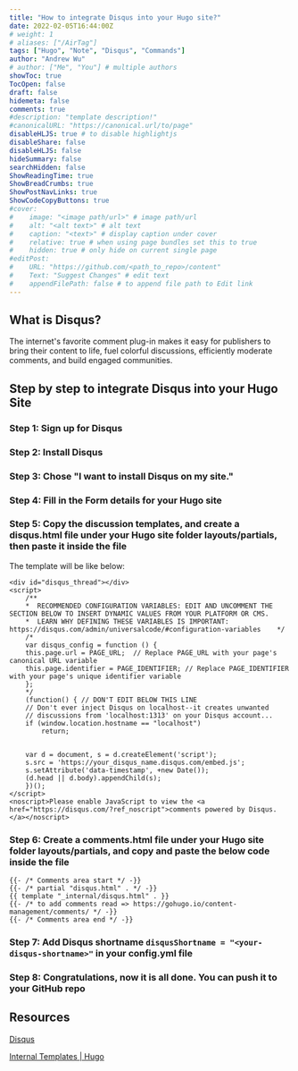 ```yaml
---
title: "How to integrate Disqus into your Hugo site?"
date: 2022-02-05T16:44:00Z
# weight: 1
# aliases: ["/AirTag"]
tags: ["Hugo", "Note", "Disqus", "Commands"]
author: "Andrew Wu"
# author: ["Me", "You"] # multiple authors
showToc: true
TocOpen: false
draft: false
hidemeta: false
comments: true
#description: "template description!"
#canonicalURL: "https://canonical.url/to/page"
disableHLJS: true # to disable highlightjs
disableShare: false
disableHLJS: false
hideSummary: false
searchHidden: false
ShowReadingTime: true
ShowBreadCrumbs: true
ShowPostNavLinks: true
ShowCodeCopyButtons: true
#cover:
#    image: "<image path/url>" # image path/url
#    alt: "<alt text>" # alt text
#    caption: "<text>" # display caption under cover
#    relative: true # when using page bundles set this to true
#    hidden: true # only hide on current single page
#editPost:
#    URL: "https://github.com/<path_to_repo>/content"
#    Text: "Suggest Changes" # edit text
#    appendFilePath: false # to append file path to Edit link
---
```

## What is Disqus?

The internet's favorite comment plug-in makes it easy for publishers to bring their content to life, fuel colorful discussions, efficiently moderate comments, and build engaged communities.

## Step by step to integrate Disqus into your Hugo Site

### Step 1: Sign up for Disqus

### Step 2: Install Disqus

### Step 3: Chose "I want to install Disqus on my site."

### Step 4: Fill in the Form details for your Hugo site

### Step 5: Copy the discussion templates, and create a disqus.html file under your Hugo site folder layouts/partials, then paste it inside the file

The template will be like below:
```
<div id="disqus_thread"></div>
<script>
    /**
    *  RECOMMENDED CONFIGURATION VARIABLES: EDIT AND UNCOMMENT THE SECTION BELOW TO INSERT DYNAMIC VALUES FROM YOUR PLATFORM OR CMS.
    *  LEARN WHY DEFINING THESE VARIABLES IS IMPORTANT: https://disqus.com/admin/universalcode/#configuration-variables    */
    /*
    var disqus_config = function () {
    this.page.url = PAGE_URL;  // Replace PAGE_URL with your page's canonical URL variable
    this.page.identifier = PAGE_IDENTIFIER; // Replace PAGE_IDENTIFIER with your page's unique identifier variable
    };
    */
    (function() { // DON'T EDIT BELOW THIS LINE
    // Don't ever inject Disqus on localhost--it creates unwanted
    // discussions from 'localhost:1313' on your Disqus account...
    if (window.location.hostname == "localhost")
        return;


    var d = document, s = d.createElement('script');
    s.src = 'https://your_disqus_name.disqus.com/embed.js';
    s.setAttribute('data-timestamp', +new Date());
    (d.head || d.body).appendChild(s);
    })();
</script>
<noscript>Please enable JavaScript to view the <a href="https://disqus.com/?ref_noscript">comments powered by Disqus.</a></noscript>
```

### Step 6: Create a comments.html file under your Hugo site folder layouts/partials, and copy and paste the below code inside the file

```
{{- /* Comments area start */ -}}
{{- /* partial "disqus.html" . */ -}}
{{ template "_internal/disqus.html" . }}
{{- /* to add comments read => https://gohugo.io/content-management/comments/ */ -}}
{{- /* Comments area end */ -}}
```

### Step 7: Add Disqus shortname `disqusShortname = "<your-disqus-shortname>"` in your config.yml file

### Step 8: Congratulations, now it is all done. You can push it to your GitHub repo

## Resources

[Disqus](https://disqus.com)

[Internal Templates | Hugo](https://gohugo.io/templates/internal/)
